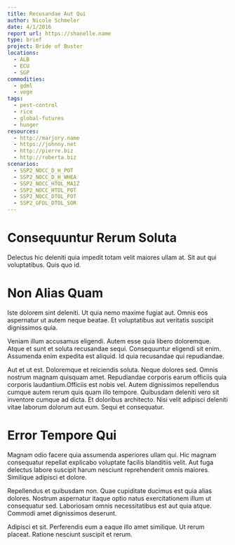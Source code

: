 ```yaml
---
title: Recusandae Aut Qui
author: Nicole Schmeler
date: 4/1/2016
report url: https://shanelle.name
type: brief
project: Bride of Buster
locations:
  - ALB
  - ECU
  - SGP
commodities:
  - gdml
  - vege
tags:
  - pest-control
  - rice
  - global-futures
  - hunger
resources:
  - http://marjory.name
  - https://johnny.net
  - http://pierre.biz
  - http://roberta.biz
scenarios:
  - SSP2_NOCC_D_H_POT
  - SSP2_NOCC_D_H_WHEA
  - SSP2_NOCC_HTOL_MAIZ
  - SSP2_NOCC_HTOL_POT
  - SSP2_NOCC_DTOL_POT
  - SSP2_GFDL_DTOL_SOR
---
```

# Consequuntur Rerum Soluta
Delectus hic deleniti quia impedit totam velit maiores ullam at. Sit aut qui voluptatibus. Quis quo id.

# Non Alias Quam
Iste dolorem sint deleniti. Ut quia nemo maxime fugiat aut. Omnis eos aspernatur ut autem neque beatae. Et voluptatibus aut veritatis suscipit dignissimos quia.
 Veniam illum accusamus eligendi. Autem esse quia libero doloremque. Atque et sunt et soluta recusandae sequi. Consequuntur eligendi sit enim. Assumenda enim expedita est aliquid. Id quia recusandae qui repudiandae.
 Aut et ut est. Doloremque et reiciendis soluta. Neque dolores sed. Omnis nostrum magnam quisquam amet. Repudiandae corporis earum officiis quia corporis laudantium.Officiis est nobis vel. Autem dignissimos repellendus cumque autem rerum quis quam illo tempore. Quibusdam deleniti vero sit inventore cumque ad dicta. Et doloribus architecto. Nisi velit adipisci deleniti vitae laborum dolorum aut eum. Sequi et consequatur.

# Error Tempore Qui
Magnam odio facere quia assumenda asperiores ullam qui. Hic magnam consequatur repellat explicabo voluptate facilis blanditiis velit. Aut fuga delectus labore suscipit harum nesciunt reprehenderit omnis maiores. Similique adipisci et dolore.
 Repellendus et quibusdam non. Quae cupiditate ducimus est quia alias dolores. Nostrum aspernatur itaque optio natus exercitationem illum ut consequatur sed. Laboriosam omnis necessitatibus est aut quia atque. Commodi amet dignissimos deserunt.
 Adipisci et sit. Perferendis eum a eaque illo amet similique. Ut rerum placeat. Ratione nesciunt suscipit et rerum.
